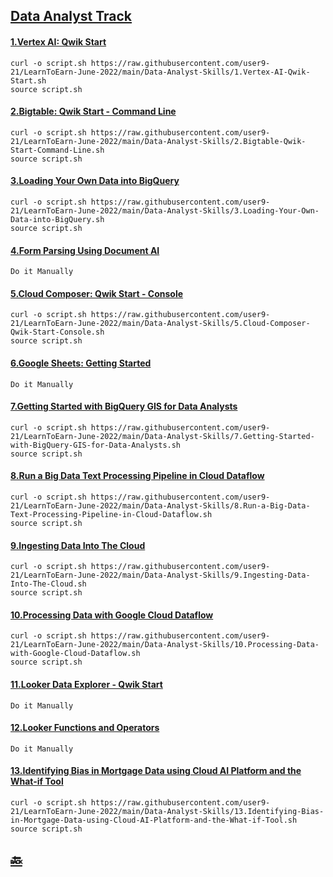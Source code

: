 ## [Data Analyst Track](https://www.cloudskillsboost.google/games/2854)

#### [1.Vertex AI: Qwik Start](https://github.com/user9-21/LearnToEarn-June-2022/blob/main/Data-Analyst-Skills/1.Vertex-AI-Qwik-Start.sh)
```
curl -o script.sh https://raw.githubusercontent.com/user9-21/LearnToEarn-June-2022/main/Data-Analyst-Skills/1.Vertex-AI-Qwik-Start.sh
source script.sh

```
 
#### [2.Bigtable: Qwik Start - Command Line](https://github.com/user9-21/LearnToEarn-June-2022/blob/main/Data-Analyst-Skills/2.Bigtable-Qwik-Start-Command-Line.sh)
```
curl -o script.sh https://raw.githubusercontent.com/user9-21/LearnToEarn-June-2022/main/Data-Analyst-Skills/2.Bigtable-Qwik-Start-Command-Line.sh
source script.sh

```
 
#### [3.Loading Your Own Data into BigQuery](https://github.com/user9-21/LearnToEarn-June-2022/blob/main/Data-Analyst-Skills/3.Loading-Your-Own-Data-into-BigQuery.sh)
```
curl -o script.sh https://raw.githubusercontent.com/user9-21/LearnToEarn-June-2022/main/Data-Analyst-Skills/3.Loading-Your-Own-Data-into-BigQuery.sh
source script.sh

```
 
#### [4.Form Parsing Using Document AI]()
```
Do it Manually

```
 
#### [5.Cloud Composer: Qwik Start - Console](https://github.com/user9-21/LearnToEarn-June-2022/blob/main/Data-Analyst-Skills/5.Cloud-Composer-Qwik-Start-Console.sh)
```
curl -o script.sh https://raw.githubusercontent.com/user9-21/LearnToEarn-June-2022/main/Data-Analyst-Skills/5.Cloud-Composer-Qwik-Start-Console.sh
source script.sh

```
 
#### [6.Google Sheets: Getting Started]()
```
Do it Manually

```
 
#### [7.Getting Started with BigQuery GIS for Data Analysts](https://github.com/user9-21/LearnToEarn-June-2022/blob/main/Data-Analyst-Skills/7.Getting-Started-with-BigQuery-GIS-for-Data-Analysts.sh)
```
curl -o script.sh https://raw.githubusercontent.com/user9-21/LearnToEarn-June-2022/main/Data-Analyst-Skills/7.Getting-Started-with-BigQuery-GIS-for-Data-Analysts.sh
source script.sh

```
 
#### [8.Run a Big Data Text Processing Pipeline in Cloud Dataflow](https://github.com/user9-21/LearnToEarn-June-2022/blob/main/Data-Analyst-Skills/8.Run-a-Big-Data-Text-Processing-Pipeline-in-Cloud-Dataflow.sh)
```
curl -o script.sh https://raw.githubusercontent.com/user9-21/LearnToEarn-June-2022/main/Data-Analyst-Skills/8.Run-a-Big-Data-Text-Processing-Pipeline-in-Cloud-Dataflow.sh
source script.sh

```
 
#### [9.Ingesting Data Into The Cloud](https://github.com/user9-21/LearnToEarn-June-2022/blob/main/Data-Analyst-Skills/9.Ingesting-Data-Into-The-Cloud.sh)
```
curl -o script.sh https://raw.githubusercontent.com/user9-21/LearnToEarn-June-2022/main/Data-Analyst-Skills/9.Ingesting-Data-Into-The-Cloud.sh
source script.sh

```
 
#### [10.Processing Data with Google Cloud Dataflow](https://github.com/user9-21/LearnToEarn-June-2022/blob/main/Data-Analyst-Skills/10.Processing-Data-with-Google-Cloud-Dataflow.sh)
```
curl -o script.sh https://raw.githubusercontent.com/user9-21/LearnToEarn-June-2022/main/Data-Analyst-Skills/10.Processing-Data-with-Google-Cloud-Dataflow.sh
source script.sh

```
 
#### [11.Looker Data Explorer - Qwik Start]()
```
Do it Manually

```
 
#### [12.Looker Functions and Operators]()
```
Do it Manually

```
 
#### [13.Identifying Bias in Mortgage Data using Cloud AI Platform and the What-if Tool](https://github.com/user9-21/LearnToEarn-June-2022/blob/main/Data-Analyst-Skills/13.Identifying-Bias-in-Mortgage-Data-using-Cloud-AI-Platform-and-the-What-if-Tool.sh)
```
curl -o script.sh https://raw.githubusercontent.com/user9-21/LearnToEarn-June-2022/main/Data-Analyst-Skills/13.Identifying-Bias-in-Mortgage-Data-using-Cloud-AI-Platform-and-the-What-if-Tool.sh
source script.sh

```

## [:back:](/README.md)